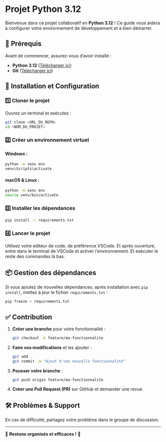 # Projet Python 3.12

Bienvenue dans ce projet collaboratif en **Python 3.12** ! Ce guide vous aidera à configurer votre environnement de développement et à bien démarrer.

## 📌 Prérequis

Avant de commencer, assurez-vous d’avoir installé :
- **Python 3.12** ([Télécharger ici](https://www.python.org/downloads/))
- **Git** ([Télécharger ici](https://git-scm.com/downloads))

## 🚀 Installation et Configuration

### 1️⃣ Cloner le projet
Ouvrez un terminal et exécutez :
```bash
git clone <URL_DU_REPO>
cd <NOM_DU_PROJET>
```

### 2️⃣ Créer un environnement virtuel

#### Windows :
```bash
python -m venv env
venv\Scripts\activate
```

#### macOS & Linux :
```bash
python -m venv env
source venv/bin/activate
```

### 3️⃣ Installer les dépendances
```bash
pip install -r requirements.txt
```

### 4️⃣ Lancer le projet
Utilisez votre editeur de code, de préférence VSCode. Et après ouverture, entre dans le terminal de VSCode et activer l'environnement. 
Et exécuter le reste des commandes là bas.

## 📦 Gestion des dépendances
Si vous ajoutez de nouvelles dépendances, après installation avec `pip install`, mettez à jour le fichier `requirements.txt` :
```bash
pip freeze > requirements.txt
```

## ✅ Contribution
1. **Créer une branche** pour votre fonctionnalité :
   ```bash
   git checkout -b feature/ma-fonctionnalite
   ```
2. **Faire vos modifications** et les ajouter :
   ```bash
   git add .
   git commit -m "Ajout d'une nouvelle fonctionnalité"
   ```
3. **Pousser votre branche** :
   ```bash
   git push origin feature/ma-fonctionnalite
   ```
4. **Créer une Pull Request (PR)** sur GitHub et demander une revue.

## 🛠 Problèmes & Support
En cas de difficulté, partagez votre problème dans le groupe de discussion.

---
📢 **Restons organisés et efficaces !** 🚀


